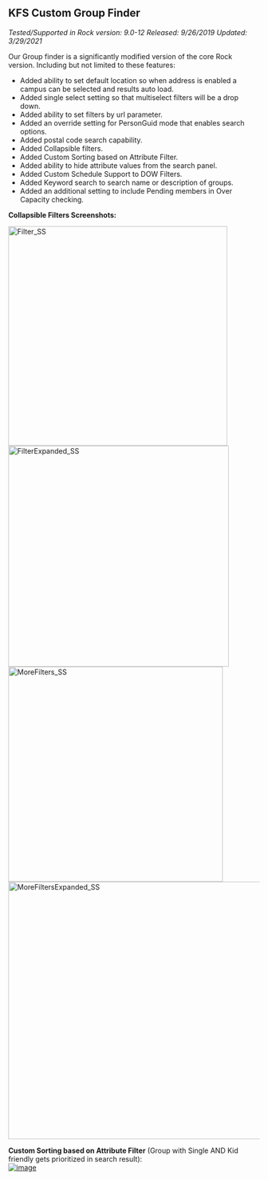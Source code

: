 ## KFS Custom Group Finder

*Tested/Supported in Rock version: 9.0-12*
*Released: 9/26/2019*
*Updated: 3/29/2021*

Our Group finder is a significantly modified version of the core Rock version. Including but not limited to these features:

- Added ability to set default location so when address is enabled a campus can be selected and results auto load.
- Added single select setting so that multiselect filters will be a drop down.
- Added ability to set filters by url parameter.
- Added an override setting for PersonGuid mode that enables search options.
- Added postal code search capability.
- Added Collapsible filters.
- Added Custom Sorting based on Attribute Filter.
- Added ability to hide attribute values from the search panel.
- Added Custom Schedule Support to DOW Filters.
- Added Keyword search to search name or description of groups.
- Added an additional setting to include Pending members in Over Capacity checking.



**Collapsible Filters Screenshots:**

<img width="439" alt="Filter_SS" src="https://user-images.githubusercontent.com/2990519/64822526-7193a400-d572-11e9-9a3d-7033f94d9a1a.png">
<img width="442" alt="FilterExpanded_SS" src="https://user-images.githubusercontent.com/2990519/64822527-7193a400-d572-11e9-9bd9-341a5ad30c99.png">
<img width="430" alt="MoreFilters_SS" src="https://user-images.githubusercontent.com/2990519/64822528-7193a400-d572-11e9-9ab5-4f29440dac9c.png">
<img width="515" alt="MoreFiltersExpanded_SS" src="https://user-images.githubusercontent.com/2990519/64822529-722c3a80-d572-11e9-819c-536f0b6921f2.png">

**Custom Sorting based on Attribute Filter** (Group with Single AND Kid friendly gets prioritized in search result):   
[![image](https://user-images.githubusercontent.com/2990519/72023559-5c810600-3230-11ea-9d66-ec262c0e2ae7.png)](https://user-images.githubusercontent.com/2990519/72023559-5c810600-3230-11ea-9d66-ec262c0e2ae7.png)